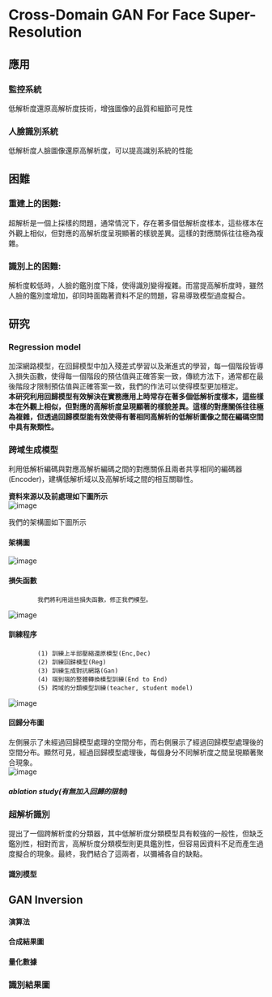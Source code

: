 # Cross-Domain GAN For Face Super-Resolution
## 應用  
### 監控系統  
低解析度還原高解析度技術，增強圖像的品質和細節可見性  
### 人臉識別系統  
低解析度人臉圖像還原高解析度，可以提高識別系統的性能  
      
## 困難  
### 重建上的困難:  
超解析是一個上採樣的問題，通常情況下，存在著多個低解析度樣本，這些樣本在外觀上相似，但對應的高解析度呈現顯著的樣貌差異。這樣的對應關係往往極為複雜。  
### 識別上的困難:  
解析度較低時，人臉的鑑別度下降，使得識別變得複雜。而當提高解析度時，雖然人臉的鑑別度增加，卻同時面臨著資料不足的問題，容易導致模型過度擬合。  

## 研究  
### Regression model  
加深網路模型，在回歸模型中加入殘差式學習以及漸進式的學習，每一個階段皆導入損失函數，使得每一個階段的預估值與正確答案一致，傳統方法下，通常都在最後階段才限制預估值與正確答案一致，我們的作法可以使得模型更加穩定。  
**本研究利用回歸模型有效解決在實務應用上時常存在著多個低解析度樣本，這些樣本在外觀上相似，但對應的高解析度呈現顯著的樣貌差異。這樣的對應關係往往極為複雜，但透過回歸模型能有效使得有著相同高解析的低解析圖像之間在編碼空間中具有聚類性。**   

### 跨域生成模型  
利用低解析編碼與對應高解析編碼之間的對應關係且兩者共享相同的編碼器(Encoder)，建構低解析域以及高解析域之間的相互關聯性。  

**資料來源以及前處理如下圖所示**  
![image](https://github.com/wangbosen123/Cross-Domain-GAN-for-Face-Super-Resolution/assets/92494937/4c2d811b-803d-4812-a0d7-03bc3bbdf582)  


我們的架構圖如下圖所示  
#### 架構圖  
![image](https://github.com/wangbosen123/Cross-Domain-GAN-for-Face-Super-Resolution/assets/92494937/3cd14ed9-4663-4bd3-97df-23d48f8e189a)  

#### 損失函數  
            我們將利用這些損失函數，修正我們模型。
![image](https://github.com/wangbosen123/Cross-Domain-GAN-for-Face-Super-Resolution/assets/92494937/df17bf41-7389-42ed-baab-72d0649faff7)  

#### 訓練程序  
            (1)	訓練上半部壓縮還原模型(Enc,Dec)  
            (2)	訓練回歸模型(Reg)  
            (3)	訓練生成對抗網路(Gan)  
            (4)	端到端的整體轉換模型訓練(End to End)  
            (5)	跨域的分類模型訓練(teacher, student model)  
![image](https://github.com/wangbosen123/Cross-Domain-GAN-for-Face-Super-Resolution/assets/92494937/4f4d4d44-08cf-42e2-bd73-bedafef3b476)  


#### 回歸分布圖  
左側展示了未經過回歸模型處理的空間分布，而右側展示了經過回歸模型處理後的空間分布。顯然可見，經過回歸模型處理後，每個身分不同解析度之間呈現顯著聚合現象。  
![image](https://github.com/wangbosen123/Cross-Domain-GAN-for-Face-Super-Resolution/assets/92494937/d2386bea-257e-4d5c-b193-547c56afb638)  


##### ablation study(有無加入回歸的限制)  



### 超解析識別  
提出了一個跨解析度的分類器，其中低解析度分類模型具有較強的一般性，但缺乏鑑別性，相對而言，高解析度分類模型則更具鑑別性，但容易因資料不足而產生過度擬合的現象。最終，我們結合了這兩者，以彌補各自的缺點。 

#### 識別模型  

## GAN Inversion

#### 演算法  

#### 合成結果圖  

#### 量化數據

### 識別結果圖  







